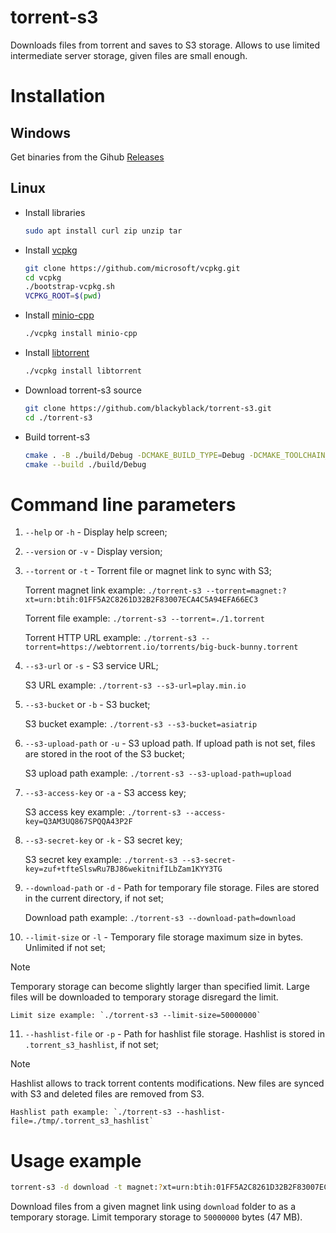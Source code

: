 # torrent-s3

Downloads files from torrent and saves to S3 storage. Allows to use limited intermediate server storage, given files are small enough.

# Installation

## Windows

Get binaries from the Gihub [Releases](https://github.com/blackyblack/torrent-s3/releases)

## Linux

- Install libraries

  ```sh
  sudo apt install curl zip unzip tar
  ```

- Install [vcpkg](https://github.com/microsoft/vcpkg)

  ```sh
  git clone https://github.com/microsoft/vcpkg.git
  cd vcpkg
  ./bootstrap-vcpkg.sh
  VCPKG_ROOT=$(pwd)
  ```

- Install [minio-cpp](https://github.com/minio/minio-cpp)

  ```sh
  ./vcpkg install minio-cpp
  ```

- Install [libtorrent](https://libtorrent.org/index.html)

  ```sh
  ./vcpkg install libtorrent
  ```

- Download torrent-s3 source

  ```sh
  git clone https://github.com/blackyblack/torrent-s3.git
  cd ./torrent-s3
  ```

- Build torrent-s3

  ```sh
  cmake . -B ./build/Debug -DCMAKE_BUILD_TYPE=Debug -DCMAKE_TOOLCHAIN_FILE=${VCPKG_ROOT}/scripts/buildsystems/vcpkg.cmake
  cmake --build ./build/Debug
  ```

# Command line parameters

1. `--help` or `-h` - Display help screen;
2. `--version` or `-v` - Display version;
3. `--torrent` or `-t` - Torrent file or magnet link to sync with S3;

    Torrent magnet link example: `./torrent-s3 --torrent=magnet:?xt=urn:btih:01FF5A2C8261D32B2F83007ECA4C5A94EFA66EC3`

    Torrent file example: `./torrent-s3 --torrent=./1.torrent`

    Torrent HTTP URL example: `./torrent-s3 --torrent=https://webtorrent.io/torrents/big-buck-bunny.torrent`
4. `--s3-url` or `-s` - S3 service URL;

    S3 URL example: `./torrent-s3 --s3-url=play.min.io`
5. `--s3-bucket` or `-b` - S3 bucket;

    S3 bucket example: `./torrent-s3 --s3-bucket=asiatrip`
6. `--s3-upload-path` or `-u` - S3 upload path. If upload path is not set, files are stored in the root of the S3 bucket;

    S3 upload path example: `./torrent-s3 --s3-upload-path=upload`
7. `--s3-access-key` or `-a` - S3 access key;

    S3 access key example: `./torrent-s3 --access-key=Q3AM3UQ867SPQQA43P2F`
8. `--s3-secret-key` or `-k` - S3 secret key;

    S3 secret key example: `./torrent-s3 --s3-secret-key=zuf+tfteSlswRu7BJ86wekitnifILbZam1KYY3TG`
9. `--download-path` or `-d` - Path for temporary file storage. Files are stored in the current directory, if not set;

    Download path example: `./torrent-s3 --download-path=download`
10. `--limit-size` or `-l` - Temporary file storage maximum size in bytes. Unlimited if not set;
> [!NOTE]
> Temporary storage can become slightly larger than specified limit. Large files will be downloaded to temporary storage disregard
> the limit.

    Limit size example: `./torrent-s3 --limit-size=50000000`
11. `--hashlist-file` or `-p` - Path for hashlist file storage. Hashlist is stored in `.torrent_s3_hashlist`, if not set;
> [!NOTE]
> Hashlist allows to track torrent contents modifications. New files are synced with S3 and deleted files are removed from S3.

    Hashlist path example: `./torrent-s3 --hashlist-file=./tmp/.torrent_s3_hashlist`

# Usage example

```sh
torrent-s3 -d download -t magnet:?xt=urn:btih:01FF5A2C8261D32B2F83007ECA4C5A94EFA66EC3 -l 50000000 -s play.min.io -b asiatrip -a Q3AM3UQ867SPQQA43P2F -k zuf+tfteSlswRu7BJ86wekitnifILbZam1KYY3TG
```

Download files from a given magnet link using `download` folder to as a temporary storage. Limit temporary storage to `50000000` bytes (47 MB).
